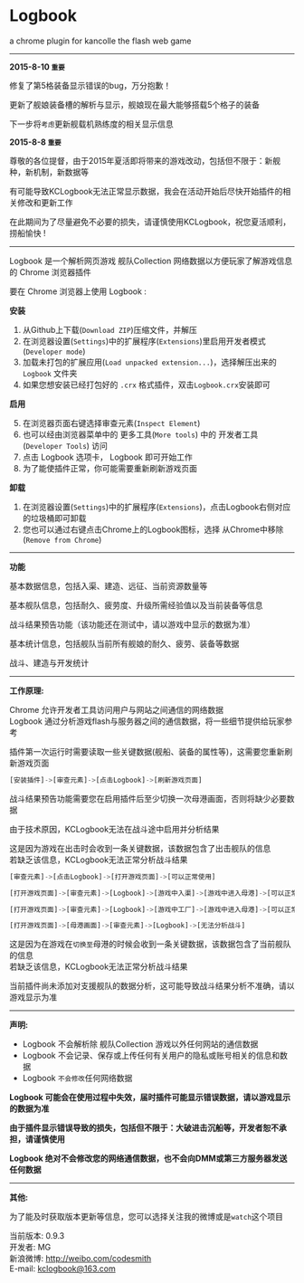 # Logbook
a chrome plugin for kancolle the flash web game

---

**2015-8-10 `重要`**  

修复了第5格装备显示错误的bug，万分抱歉！  

更新了舰娘装备槽的解析与显示，舰娘现在最大能够搭载5个格子的装备  

下一步将`考虑`更新舰载机熟练度的相关显示信息  

**2015-8-8 `重要`**  

尊敬的各位提督，由于2015年夏活即将带来的游戏改动，包括但不限于：新舰种，新机制，新数据等  

有可能导致KCLogbook无法正常显示数据，我会在活动开始后尽快开始插件的相关修改和更新工作  

在此期间为了尽量避免不必要的损失，请谨慎使用KCLogbook，祝您夏活顺利，捞船愉快 !

---

Logbook 是一个解析网页游戏 舰队Collection 网络数据以方便玩家了解游戏信息的 Chrome 浏览器插件

要在 Chrome 浏览器上使用 Logbook :

**安装**

1. 从Github上下载(`Download ZIP`)压缩文件，并解压
2. 在浏览器设置(`Settings`)中的扩展程序(`Extensions`)里启用开发者模式(`Developer mode`)
3. 加载未打包的扩展应用(`Load unpacked extension...`)，选择解压出来的 `Logbook` 文件夹
4. 如果您想安装已经打包好的 `.crx` 格式插件，双击`Logbook.crx`安装即可

**启用**

5. 在浏览器页面右键选择审查元素(`Inspect Element`)
6. 也可以经由浏览器菜单中的 更多工具(`More tools`) 中的 开发者工具(`Developer Tools`) 访问
7. 点击 Logbook 选项卡， Logbook 即可开始工作
8. 为了能使插件正常，你可能需要重新刷新游戏页面

**卸载**

1. 在浏览器设置(`Settings`)中的扩展程序(`Extensions`)，点击Logbook右侧对应的垃圾桶即可卸载
2. 您也可以通过右键点击Chrome上的Logbook图标，选择 从Chrome中移除(`Remove from Chrome`)

---

**功能**

基本数据信息，包括入渠、建造、远征、当前资源数量等  

基本舰队信息，包括耐久、疲劳度、升级所需经验值以及当前装备等信息  

战斗结果预告功能（该功能还在测试中，请以游戏中显示的数据为准）  

基本统计信息，包括舰队当前所有舰娘的耐久、疲劳、装备等数据  

战斗、建造与开发统计  

---

**工作原理:**

Chrome 允许开发者工具访问用户与网站之间通信的网络数据  
Logbook 通过分析游戏flash与服务器之间的通信数据，将一些细节提供给玩家参考

插件第一次运行时需要读取一些关键数据(舰船、装备的属性等)，这需要您重新刷新游戏页面  

```js
[安装插件]->[审查元素]->[点击Logbook]->[刷新游戏页面]
```

战斗结果预告功能需要您在启用插件后至少切换一次母港画面，否则将缺少必要数据

由于技术原因，KCLogbook无法在战斗途中启用并分析结果  

这是因为游戏在出击时会收到一条关键数据，该数据包含了出击舰队的信息  
若缺乏该信息，KCLogbook无法正常分析战斗结果

```js
[审查元素]->[点击Logbook]->[打开游戏页面]->[可以正常使用]

[打开游戏页面]->[审查元素]->[Logbook]->[游戏中入渠]->[游戏中进入母港]->[可以正常分析战斗]

[打开游戏页面]->[审查元素]->[Logbook]->[游戏中工厂]->[游戏中进入母港]->[可以正常分析战斗]

[打开游戏页面]->[母港画面]->[审查元素]->[Logbook]->[无法分析战斗]
```

这是因为在游戏在`切换至`母港的时候会收到一条关键数据，该数据包含了当前舰队的信息  
若缺乏该信息，KCLogbook无法正常分析战斗结果

当前插件尚未添加对支援舰队的数据分析，这可能导致战斗结果分析不准确，请以游戏显示为准

---

**声明:**

* Logbook 不会解析除 舰队Collection 游戏以外任何网站的通信数据
* Logbook 不会记录、保存或上传任何有关用户的隐私或账号相关的信息和数据
* Logbook `不会修改`任何网络数据


**Logbook 可能会在使用过程中失效，届时插件可能显示错误数据，请以游戏显示的数据为准**

**由于插件显示错误导致的损失，包括但不限于：大破进击沉船等，开发者恕不承担，请谨慎使用**

**Logbook 绝对不会修改您的网络通信数据，也不会向DMM或第三方服务器发送任何数据**

---

**其他:**

为了能及时获取版本更新等信息，您可以选择关注我的微博或是`watch`这个项目

当前版本: 0.9.3  
开发者: MG  
新浪微博: http://weibo.com/codesmith  
E-mail: kclogbook@163.com  
